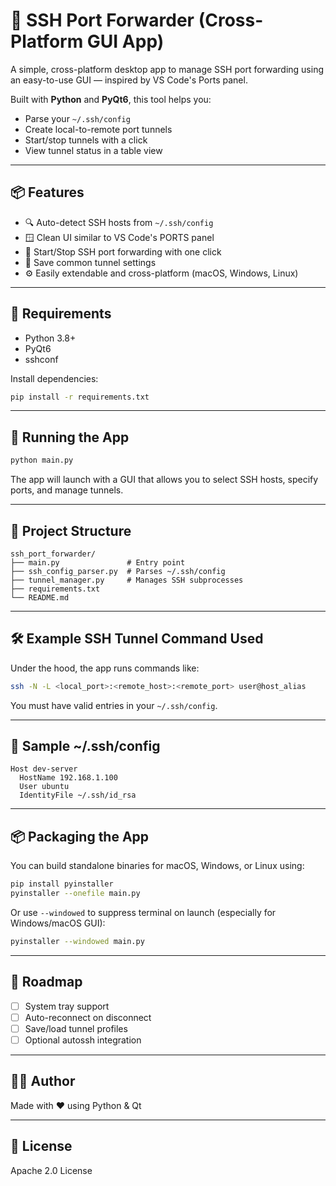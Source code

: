 # 🔐 SSH Port Forwarder (Cross-Platform GUI App)

A simple, cross-platform desktop app to manage SSH port forwarding using an easy-to-use GUI — inspired by VS Code's Ports panel.

Built with **Python** and **PyQt6**, this tool helps you:
- Parse your `~/.ssh/config`
- Create local-to-remote port tunnels
- Start/stop tunnels with a click
- View tunnel status in a table view

---

## 📦 Features

- 🔍 Auto-detect SSH hosts from `~/.ssh/config`
- 🪟 Clean UI similar to VS Code's PORTS panel
- 🔄 Start/Stop SSH port forwarding with one click
- 💾 Save common tunnel settings
- ⚙️ Easily extendable and cross-platform (macOS, Windows, Linux)

---

## 🧱 Requirements

- Python 3.8+
- PyQt6
- sshconf

Install dependencies:

```bash
pip install -r requirements.txt
```

---

## 🚀 Running the App

```bash
python main.py
```

The app will launch with a GUI that allows you to select SSH hosts, specify ports, and manage tunnels.

---

## 📂 Project Structure

```
ssh_port_forwarder/
├── main.py               # Entry point
├── ssh_config_parser.py  # Parses ~/.ssh/config
├── tunnel_manager.py     # Manages SSH subprocesses
├── requirements.txt
└── README.md
```

---

## 🛠 Example SSH Tunnel Command Used

Under the hood, the app runs commands like:

```bash
ssh -N -L <local_port>:<remote_host>:<remote_port> user@host_alias
```

You must have valid entries in your `~/.ssh/config`.

---

## 🧪 Sample ~/.ssh/config

```ssh
Host dev-server
  HostName 192.168.1.100
  User ubuntu
  IdentityFile ~/.ssh/id_rsa
```

---

## 📦 Packaging the App

You can build standalone binaries for macOS, Windows, or Linux using:

```bash
pip install pyinstaller
pyinstaller --onefile main.py
```

Or use `--windowed` to suppress terminal on launch (especially for Windows/macOS GUI):

```bash
pyinstaller --windowed main.py
```

---

## 📌 Roadmap

- [ ] System tray support
- [ ] Auto-reconnect on disconnect
- [ ] Save/load tunnel profiles
- [ ] Optional autossh integration

---

## 👨‍💻 Author

Made with ❤️ using Python & Qt

---

## 📝 License

Apache 2.0 License